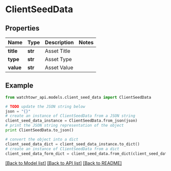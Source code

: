 # ClientSeedData


## Properties
Name | Type | Description | Notes
------------ | ------------- | ------------- | -------------
**title** | **str** | Asset Title | 
**type** | **str** | Asset Type | 
**value** | **str** | Asset Value | 

## Example

```python
from watchtowr_api.models.client_seed_data import ClientSeedData

# TODO update the JSON string below
json = "{}"
# create an instance of ClientSeedData from a JSON string
client_seed_data_instance = ClientSeedData.from_json(json)
# print the JSON string representation of the object
print ClientSeedData.to_json()

# convert the object into a dict
client_seed_data_dict = client_seed_data_instance.to_dict()
# create an instance of ClientSeedData from a dict
client_seed_data_form_dict = client_seed_data.from_dict(client_seed_data_dict)
```
[[Back to Model list]](../README.md#documentation-for-models) [[Back to API list]](../README.md#documentation-for-api-endpoints) [[Back to README]](../README.md)



